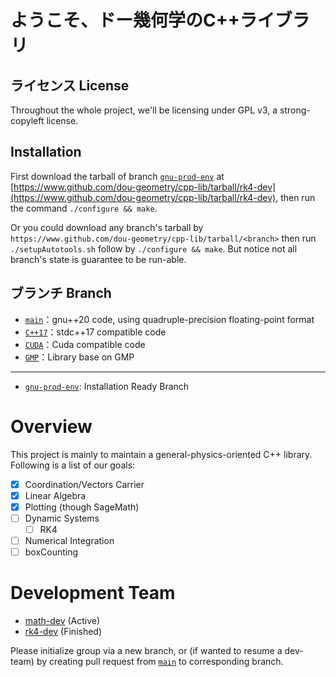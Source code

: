 # ようこそ、ドー幾何学のC++ライブラリ

## ライセンス License

Throughout the whole project, we'll be licensing under GPL v3, a strong-copyleft license.

## Installation

First download the tarball of branch [`gnu-prod-env`](https://github.com/dou-geometry/cpp-lib/tree/gnu-prod-env) at [https://www.github.com/dou-geometry/cpp-lib/tarball/rk4-dev](https://www.github.com/dou-geometry/cpp-lib/tarball/rk4-dev), then run the command `./configure && make`.

Or you could download any branch's tarball by `https://www.github.com/dou-geometry/cpp-lib/tarball/<branch>` then run `./setupAutotools.sh` follow by `./configure && make`. But notice not all branch's state is guarantee to be run-able.

## ブランチ Branch

- [`main`](https://github.com/dou-geometry/cpp-lib/tree/main)：gnu++20 code, using quadruple-precision floating-point format
- [`C++17`](https://github.com/dou-geometry/cpp-lib/tree/C++17)：stdc++17 compatible code
- [`CUDA`](https://github.com/dou-geometry/cpp-lib/tree/CUDA)：Cuda compatible code
- [`GMP`](https://github.com/dou-geometry/cpp-lib/tree/GMP)：Library base on GMP

---

- [`gnu-prod-env`](https://github.com/dou-geometry/cpp-lib/tree/gnu-prod-env): Installation Ready Branch

# Overview

This project is mainly to maintain a general-physics-oriented C++ library. Following is a list of our goals:

- [x] Coordination/Vectors Carrier
- [x] Linear Algebra
- [x] Plotting (though SageMath)
- [ ] Dynamic Systems
  - [ ] RK4
- [ ] Numerical Integration
- [ ] boxCounting

# Development Team

- [math-dev](https://github.com/dou-geometry/cpp-lib/tree/math-dev) (Active)
- [rk4-dev](https://github.com/dou-geometry/cpp-lib/tree/rk4-dev) (Finished)

Please initialize group via a new branch, or (if wanted to resume a dev-team) by creating pull request from [`main`](https://github.com/dou-geometry/cpp-lib/tree/main) to corresponding branch.
